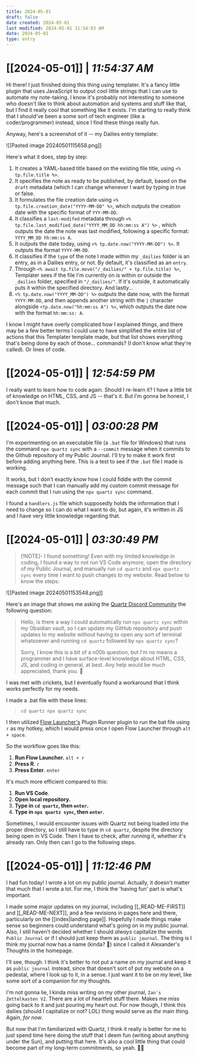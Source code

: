 ```yaml
---
title: 2024-05-01
draft: false
date created: 2024-05-01
last modified: 2024-05-01 11:54:03 AM
date: 2024-05-01
type: entry
---
```


# **[[2024-05-01]]** | *11:54:37 AM*

Hi there! I just finished doing this thing using templater. It's a fancy little plugin that uses JavaScript to output cool little strings that I can use to automate my note-taking. I know it's probably not interesting to someone who doesn't like to think about automation and systems and stuff like that, but I find it really cool that something like it exists. I'm starting to really think that I should've been a some sort of tech engineer (like a coder/programmer) instead, since I find these things really fun.

Anyway, here's a screenshot of it -- my Dailies entry template:

![[Pasted image 20240501115658.png]]

Here's what it does, step by step:
1. It creates a YAML-based title based on the existing file title, using `<% tp.file.title %>`. 
2. It specifies the note as ready to be published, by default, based on the `draft` metadata (which I can change whenever I want by typing in true or false. 
3. It formulates the file creation date using `<% tp.file.creation_date("YYYY-MM-DD" %>`, which outputs the creation date with the specific format of `YYY-MM-DD`. 
4. It classifies a `last-modifed` metadata through `<% tp.file.last_modified_date("YYYY_MM_DD hh:mm:ss A") %>` , which outputs the date the note was last modified, following a specific format: `YYYY_MM_DD hh:mm:ss A`.
5. It outputs the date today, using `<% tp.date.now("YYYY-MM-DD") %>`. It outputs the format `YYYY-MM-DD`.
6. It classifies if the `type` of the note I made within my `_dailies` folder is an entry, as in a Dailies entry, or not. By default, it's classified as an `entry`.
7. Through `<% await tp.file.move("/_dailies/" + tp.file.title) %>`, Templater sees if the file I'm currently on is within or outside the `_dailies` folder, specified in `"/_dailies/"`. If it's outside, it automatically puts it within the specified directory. And lastly...
8. `<% tp.date.now("YYYY_MM-DD") %>` outputs the date now, with the format `YYYY-MM-DD`, and then appends another string with the `|` character alongside `<tp.date.now("hh:mm:ss A") %>`, which outputs the date now with the format `hh:mm:ss: A`.

I know I might have overly complicated how I explained things, and there may be a few better terms I could use to have simplified the entire list of actions that this Templater template made, but that list shows everything that's being done by each of those... commands? (I don't know what they're called). Or lines of code.

# **[[2024-05-01]]** | *12:54:59 PM*

I really want to learn how to code again. Should I re-learn it? I have a little bit of knowledge on HTML, CSS, and JS -- that's it. But I'm gonna be honest, I don't know that much.

# **[[2024-05-01]]** | *03:00:28 PM*

I'm experimenting on an executable file (a `.bat` file for Windows) that runs the command `npx quartz sync` with a `--commit` message when it commits to the Github repository of my Public Journal. I'll try to make it work first before adding anything here. This is a test to see if the `.bat` file I made is working.

It works, but I don't exactly know how I could fiddle with the commit message such that I can manually add my custom commit message for each commit that I run using the `npx quartz sync` command.

I found a `handlers.js` file which supposedly holds the information that I need to change so I can do what I want to do, but again, it's written in JS and I have very little knowledge regarding that.

# **[[2024-05-01]]** | *03:30:49 PM*


> [!NOTE]- I found something!
> Even with my limited knowledge in coding, I found a way to not run VS Code anymore, open the directory of my Public Journal, and manually run `cd quartz` and `npx quartz sync` every time I want to push changes to my website. Read below to know the steps:

![[Pasted image 20240501153548.png]]

Here's an image that shows me asking the [Quartz Discord Community](https://discord.gg/cRFFHYye7t) the following question:

> Hello, is there a way I could automatically run `npx quartz sync` within my Obsidian vault, so I can update my GitHub repository and push updates to my website without having to open any sort of terminal whatsoever and running `cd quartz` followed by `npx quartz sync`? 
> 
> Sorry, I know this is a bit of a n00b question, but I'm no means a programmer and I have surface-level knowledge about HTML, CSS, JS, and coding in general, at best. Any help would be much appreciated, thank you. 🙂

I was met with crickets, but I eventually found a workaround that I think works perfectly for my needs. 

I made a .bat file with these lines:

>`cd quartz
>npx quartz sync`

I then utilized [Flow Launcher's](https://www.flowlauncher.com/) Plugin Runner plugin to run the bat file using `r` as my hotkey, which I would press once I open Flow Launcher through `alt + space`.

So the workflow goes like this:

1. **Run Flow Launcher.** `alt + r`
2. **Press R**. `r`
3. **Press Enter**. `enter`

It's much more efficient compared to this:

1. **Run VS Code**.
2. **Open local repository.**
3. **Type in `cd quartz`, then `enter`.**
4. **Type in `npx quartz sync`, then `enter`.**

Sometimes, I would encounter issues with Quartz not being loaded into the proper directory, so I still have to type in `cd quartz`, despite the directory being open in VS Code. Then I have to check, after running it, whether it's already ran. Only then can I go to the following steps.

# **[[2024-05-01]]** | *11:12:46 PM*

I had fun today! I wrote a lot on my public journal. Actually, it doesn't matter that much that I wrote a lot. For me, I think the 'having fun' part is what's important.

I made some major updates on my journal, including [[_READ-ME-FIRST]] and [[_READ-ME-NEXT]], and a few revisions in pages here and there, particularly on the [[index|landing page]]. Hopefully I made things make sense so beginners could understand what's going on in my public journal. Also, I still haven't decided whether I should *always* capitalize the words `Public Journal` or if I should just keep them as `public journal`. The thing is I think my journal now has a name (kinda? 🤔) since I called it Alexander's Thoughts in the homepage. 

I'll see, though. I think it's better to not put a name on my journal and keep it as `public journal` instead, since that doesn't sort of put my website on a pedestal, where I look up to it, in a sense. I just want it to be on my level, like some sort of a companion for my thoughts.

I'm not gonna lie, I kinda miss writing on my other journal, `Ian's Zettelkasten V2`. There are a lot of heartfelt stuff there. Makes me miss going back to it and just pouring my heart out. For now though, I think this dailies (should I capitalize or not? LOL) thing would serve as *the* main thing. Again, *for now*.

But now that I'm familiarized with Quartz, I think it really is better for me to just spend time here doing the stuff that I deem fun (writing about anything under the Sun), and putting that here. It's also a cool little thing that could become part of my long-term commitments, so yeah. 🤷‍♂️